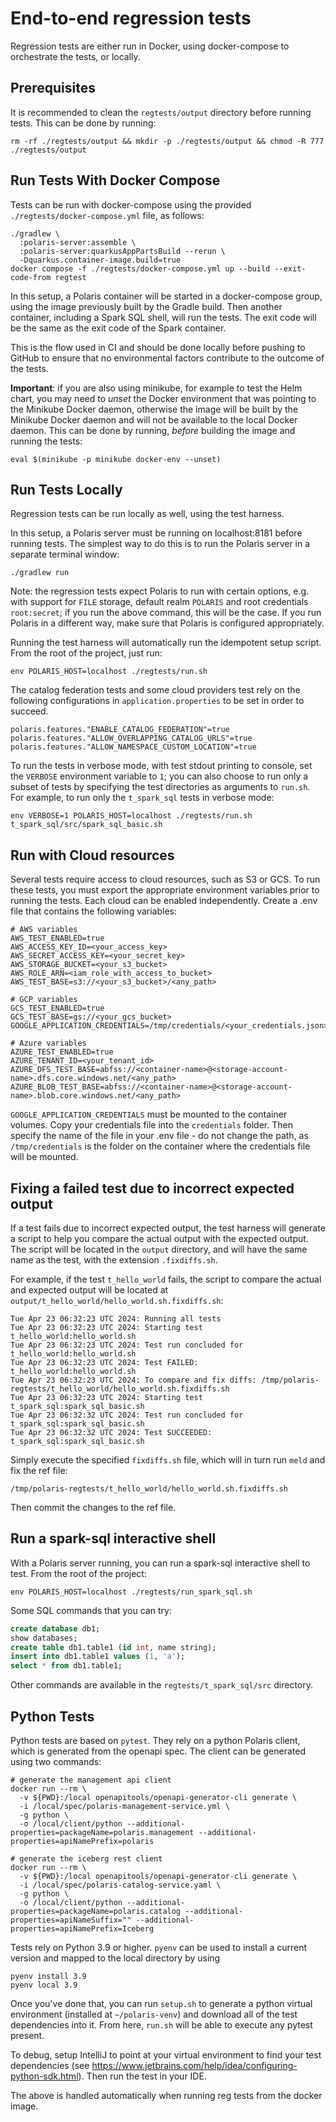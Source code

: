 <!--

 Licensed to the Apache Software Foundation (ASF) under one
 or more contributor license agreements.  See the NOTICE file
 distributed with this work for additional information
 regarding copyright ownership.  The ASF licenses this file
 to you under the Apache License, Version 2.0 (the
 "License"); you may not use this file except in compliance
 with the License.  You may obtain a copy of the License at

   http://www.apache.org/licenses/LICENSE-2.0

 Unless required by applicable law or agreed to in writing,
 software distributed under the License is distributed on an
 "AS IS" BASIS, WITHOUT WARRANTIES OR CONDITIONS OF ANY
 KIND, either express or implied.  See the License for the
 specific language governing permissions and limitations
 under the License.

-->

# End-to-end regression tests

Regression tests are either run in Docker, using docker-compose to orchestrate the tests, or
locally.

## Prerequisites

It is recommended to clean the `regtests/output` directory before running tests. This can be done by
running:

```shell
rm -rf ./regtests/output && mkdir -p ./regtests/output && chmod -R 777 ./regtests/output
```

## Run Tests With Docker Compose

Tests can be run with docker-compose using the provided `./regtests/docker-compose.yml` file, as
follows:

```shell
./gradlew \
  :polaris-server:assemble \
  :polaris-server:quarkusAppPartsBuild --rerun \
  -Dquarkus.container-image.build=true
docker compose -f ./regtests/docker-compose.yml up --build --exit-code-from regtest
```

In this setup, a Polaris container will be started in a docker-compose group, using the image
previously built by the Gradle build. Then another container, including a Spark SQL shell, will run
the tests. The exit code will be the same as the exit code of the Spark container.

This is the flow used in CI and should be done locally before pushing to GitHub to ensure that no
environmental factors contribute to the outcome of the tests.

**Important**: if you are also using minikube, for example to test the Helm chart, you may need to
_unset_ the Docker environment that was pointing to the Minikube Docker daemon, otherwise the image
will be built by the Minikube Docker daemon and will not be available to the local Docker daemon.
This can be done by running, _before_ building the image and running the tests:

```shell
eval $(minikube -p minikube docker-env --unset)
```

## Run Tests Locally

Regression tests can be run locally as well, using the test harness.

In this setup, a Polaris server must be running on localhost:8181 before running tests. The simplest
way to do this is to run the Polaris server in a separate terminal window:

```shell
./gradlew run
```

Note: the regression tests expect Polaris to run with certain options, e.g. with support for `FILE`
storage, default realm `POLARIS` and root credentials `root:secret`; if you run the above command,
this will be the case. If you run Polaris in a different way, make sure that Polaris is configured
appropriately.

Running the test harness will automatically run the idempotent setup script. From the root of the
project, just run:

```shell
env POLARIS_HOST=localhost ./regtests/run.sh
```

The catalog federation tests and some cloud providers test rely on the following configurations in `application.properties` to
be set in order to succeed.

```
polaris.features."ENABLE_CATALOG_FEDERATION"=true
polaris.features."ALLOW_OVERLAPPING_CATALOG_URLS"=true
polaris.features."ALLOW_NAMESPACE_CUSTOM_LOCATION"=true
```

To run the tests in verbose mode, with test stdout printing to console, set the `VERBOSE`
environment variable to `1`; you can also choose to run only a subset of tests by specifying the
test directories as arguments to `run.sh`. For example, to run only the `t_spark_sql` tests in
verbose mode:

```shell
env VERBOSE=1 POLARIS_HOST=localhost ./regtests/run.sh t_spark_sql/src/spark_sql_basic.sh
```

## Run with Cloud resources
Several tests require access to cloud resources, such as S3 or GCS. To run these tests, you must export the appropriate
environment variables prior to running the tests. Each cloud can be enabled independently.
Create a .env file that contains the following variables:

```
# AWS variables
AWS_TEST_ENABLED=true
AWS_ACCESS_KEY_ID=<your_access_key>
AWS_SECRET_ACCESS_KEY=<your_secret_key>
AWS_STORAGE_BUCKET=<your_s3_bucket>
AWS_ROLE_ARN=<iam_role_with_access_to_bucket>
AWS_TEST_BASE=s3://<your_s3_bucket>/<any_path>

# GCP variables
GCS_TEST_ENABLED=true
GCS_TEST_BASE=gs://<your_gcs_bucket>
GOOGLE_APPLICATION_CREDENTIALS=/tmp/credentials/<your_credentials.json>

# Azure variables
AZURE_TEST_ENABLED=true
AZURE_TENANT_ID=<your_tenant_id>
AZURE_DFS_TEST_BASE=abfss://<container-name>@<storage-account-name>.dfs.core.windows.net/<any_path>
AZURE_BLOB_TEST_BASE=abfss://<container-name>@<storage-account-name>.blob.core.windows.net/<any_path>
```
`GOOGLE_APPLICATION_CREDENTIALS` must be mounted to the container volumes. Copy your credentials file
into the `credentials` folder. Then specify the name of the file in your .env file - do not change the
path, as `/tmp/credentials` is the folder on the container where the credentials file will be mounted.


## Fixing a failed test due to incorrect expected output

If a test fails due to incorrect expected output, the test harness will generate a script to help
you compare the actual output with the expected output. The script will be located in the `output`
directory, and will have the same name as the test, with the extension `.fixdiffs.sh`.

For example, if the test `t_hello_world` fails, the script to compare the actual and expected output
will be located at `output/t_hello_world/hello_world.sh.fixdiffs.sh`:

```
Tue Apr 23 06:32:23 UTC 2024: Running all tests
Tue Apr 23 06:32:23 UTC 2024: Starting test t_hello_world:hello_world.sh
Tue Apr 23 06:32:23 UTC 2024: Test run concluded for t_hello_world:hello_world.sh
Tue Apr 23 06:32:23 UTC 2024: Test FAILED: t_hello_world:hello_world.sh
Tue Apr 23 06:32:23 UTC 2024: To compare and fix diffs: /tmp/polaris-regtests/t_hello_world/hello_world.sh.fixdiffs.sh
Tue Apr 23 06:32:23 UTC 2024: Starting test t_spark_sql:spark_sql_basic.sh
Tue Apr 23 06:32:32 UTC 2024: Test run concluded for t_spark_sql:spark_sql_basic.sh
Tue Apr 23 06:32:32 UTC 2024: Test SUCCEEDED: t_spark_sql:spark_sql_basic.sh
```

Simply execute the specified `fixdiffs.sh` file, which will in turn run `meld` and fix the ref file:

```
/tmp/polaris-regtests/t_hello_world/hello_world.sh.fixdiffs.sh
```

Then commit the changes to the ref file.

## Run a spark-sql interactive shell

With a Polaris server running, you can run a spark-sql interactive shell to test. From the root of
the project:

```shell
env POLARIS_HOST=localhost ./regtests/run_spark_sql.sh
```

Some SQL commands that you can try:

```sql
create database db1;
show databases;
create table db1.table1 (id int, name string);
insert into db1.table1 values (1, 'a');
select * from db1.table1;
```

Other commands are available in the `regtests/t_spark_sql/src` directory.

## Python Tests

Python tests are based on `pytest`. They rely on a python Polaris client, which is generated from the openapi spec.
The client can be generated using two commands:

```shell
# generate the management api client
docker run --rm \
  -v ${PWD}:/local openapitools/openapi-generator-cli generate \
  -i /local/spec/polaris-management-service.yml \
  -g python \
  -o /local/client/python --additional-properties=packageName=polaris.management --additional-properties=apiNamePrefix=polaris

# generate the iceberg rest client
docker run --rm \
  -v ${PWD}:/local openapitools/openapi-generator-cli generate \
  -i /local/spec/polaris-catalog-service.yaml \
  -g python \
  -o /local/client/python --additional-properties=packageName=polaris.catalog --additional-properties=apiNameSuffix="" --additional-properties=apiNamePrefix=Iceberg
```

Tests rely on Python 3.9 or higher. `pyenv` can be used to install a current version and mapped to the local directory
by using

```shell
pyenv install 3.9
pyenv local 3.9
```

Once you've done that, you can run `setup.sh` to generate a python virtual environment (installed at `~/polaris-venv`)
and download all of the test dependencies into it. From here, `run.sh` will be able to execute any pytest present.

To debug, setup IntelliJ to point at your virtual environment to find your test dependencies
(see https://www.jetbrains.com/help/idea/configuring-python-sdk.html). Then run the test in your IDE.

The above is handled automatically when running reg tests from the docker image.
